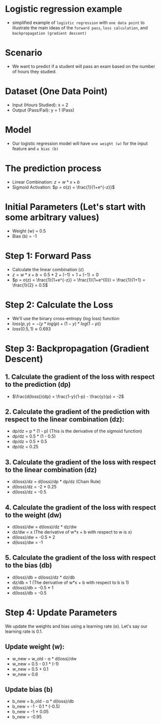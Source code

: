 # Logistic regression example
  - simplified example of `logistic regression` with `one data point` to illustrate the main ideas of the `forward pass`, `loss calculation`, and `backpropagation (gradient descent)`

# Scenario
  - We want to predict if a student will pass an exam based on the number of hours they studied.

# Dataset (One Data Point)
  - Input (Hours Studied): x = 2
  - Output (Pass/Fail): y = 1 (Pass)

# Model
  - Our logistic regression model will have `one weight (w)` for the input feature and `a bias (b)`

# The prediction process
  - Linear Combination: $z = w * x + b$
  - Sigmoid Activation: $p = σ(z) = \frac{1}{1+e^{-z}}$

# Initial Parameters (Let's start with some arbitrary values)
  - Weight (w) = 0.5
  - Bias (b) = -1

# Step 1: Forward Pass
  - Calculate the linear combination (z)
  - $z=w * x + b = 0.5 * 2 + (-1) = 1 + (-1) = 0$
  - $p = σ(z) = \frac{1}{1+e^{-z}} = \frac{1}{1+e^{0}} = \frac{1}{1+1} = \frac{1}{2} = 0.5$

# Step 2: Calculate the Loss
  - We'll use the binary cross-entropy (log loss) function
  - $loss(p, y) = - (y * log(p) + (1 - y) * log(1 - p))$
  - $loss(0.5, 1) ≈ 0.693$

# Step 3: Backpropagation (Gradient Descent)

## 1. Calculate the gradient of the loss with respect to the prediction (dp)
  - $\frac{d(loss)}{dp} = \frac{1-y}{1-p} - \frac{y}{p} = -2$

## 2. Calculate the gradient of the prediction with respect to the linear combination (dz):
  - dp/dz = p * (1 - p)  (This is the derivative of the sigmoid function)
  - dp/dz = 0.5 * (1 - 0.5)
  - dp/dz = 0.5 * 0.5
  - dp/dz = 0.25

## 3. Calculate the gradient of the loss with respect to the linear combination (dz)
  - d(loss)/dz = d(loss)/dp * dp/dz (Chain Rule)
  - d(loss)/dz = -2 * 0.25
  - d(loss)/dz = -0.5

## 4. Calculate the gradient of the loss with respect to the weight (dw)
  - d(loss)/dw = d(loss)/dz * dz/dw
  - dz/dw = x (The derivative of w*x + b with respect to w is x)
  - d(loss)/dw = -0.5 * 2
  - d(loss)/dw = -1

## 5. Calculate the gradient of the loss with respect to the bias (db)
  - d(loss)/db = d(loss)/dz * dz/db
  - dz/db = 1 (The derivative of w*x + b with respect to b is 1)
  - d(loss)/db = -0.5 * 1
  - d(loss)/db = -0.5

# Step 4: Update Parameters
We update the weights and bias using a learning rate (α). Let's say our learning rate is 0.1.

## Update weight (w):
  - w_new = w_old - α * d(loss)/dw
  - w_new = 0.5 - 0.1 * (-1)
  - w_new = 0.5 + 0.1
  - w_new = 0.6

## Update bias (b)
  - b_new = b_old - α * d(loss)/db
  - b_new = -1 - 0.1 * (-0.5)
  - b_new = -1 + 0.05
  - b_new = -0.95